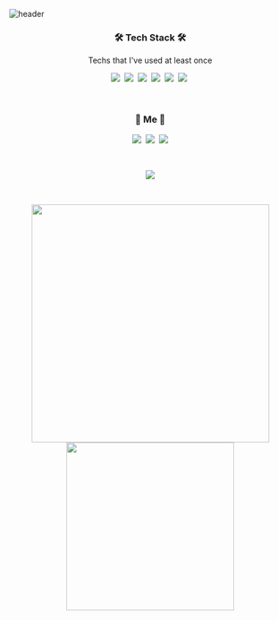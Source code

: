 ![header](https://capsule-render.vercel.app/api?type=soft&color=auto&height=150&section=header&text=DoInSn&fontSize=70&animation=twinkling)

<h3 align="center">🛠 Tech Stack 🛠</h3>

<p align="center"> Techs that I've used at least once </p>

<p align="center">
  <img src="https://img.shields.io/badge/Python-3766AB?style=flat-square&logo=Python&logoColor=white"/></a>&nbsp
  <img src="https://img.shields.io/badge/C-A8B9CC?style=flat-square&logo=C&logoColor=white"/></a>&nbsp 
  <img src="https://img.shields.io/badge/Tensorflow-ffb13b?style=flat-square&logo=Tensorflow&logoColor=white"/></a>&nbsp
  <img src="https://img.shields.io/badge/Flask-092E20?style=flat-square&logo=Flask&logoColor=white"/></a>&nbsp 
  <img src="https://img.shields.io/badge/Mysql-007396?style=flat-square&logo=MySql&logoColor=white"/></a>&nbsp 
  <img src="https://img.shields.io/badge/aws-333664?style=flat-square&logo=amazon-aws&logoColor=white"/></a>&nbsp 
</p>

<br>

<h3 align="center"> 🧸 Me 🧸 </h3>
<p align="center">
  <a href="https://DoIn-Sin.github.io/"><img src="https://img.shields.io/badge/GitHub Blog-092E20?style=flat-square&logo=GitHub&logoColor=white&link=https://DoIn-Sin.github.io/"/></a>&nbsp
  <a href="https://www.instagram.com/singdoinsta/"><img src="https://img.shields.io/badge/Instagram-E4405F?style=flat-square&logo=Instagram&logoColor=white&link=https://www.instagram.com/woo0_hooo/"/></a>&nbsp
  <a href="mailto:ehdls@naver.com"><img src="https://img.shields.io/badge/Naver Mail-6DB33F?style=flat-square&logo=Naver&logoColor=white&link=viliketh1s98@naver.com"/></a>
</p>
<br>

<p align="center">
  <a href="https://hits.seeyoufarm.com"><img src="https://hits.seeyoufarm.com/api/count/incr/badge.svg?url=https%3A%2F%2Fgithub.com%2FDoIn-SIn&count_bg=%23AAAAAA&title_bg=%23555555&icon=github.svg&icon_color=%23E7E7E7&title=hits&edge_flat=false"/></a>
</p>

<br>
<p align="center">
  <img src ="https://github-readme-stats.vercel.app/api?username=DoIn-Sin&show_icons=true&theme=cobalt" width="425"/>
  <img src="http://mazassumnida.wtf/api/v2/generate_badge?boj=ehdls6864" width="300"/>
</p>
